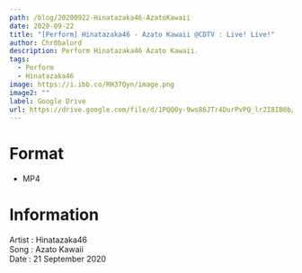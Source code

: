 ```yaml
---
path: /blog/20200922-Hinatazaka46-AzatoKawaii
date: 2020-09-22
title: "[Perform] Hinatazaka46 - Azato Kawaii @CDTV : Live! Live!"
author: Chr0balord
description: Perform Hinatazaka46 Azato Kawaii.
tags:
  - Perform
  - Hinatazaka46
image: https://i.ibb.co/RH37Qyn/image.png
image2: ""
label: Google Drive
url: https://drive.google.com/file/d/1PQQ0y-9ws86JTr4DurPvPQ_lr2I8IB0b/view?usp=sharing
---
```


# Format

- MP4

# Information

Artist : Hinatazaka46 <br>
Song : Azato Kawaii <br>
Date : 21 September 2020 <br>
